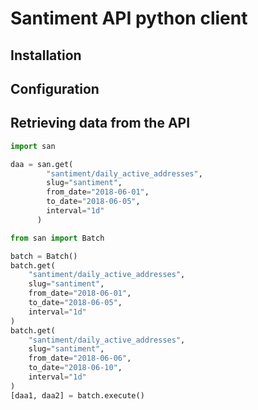 # Santiment API python client

## Installation

## Configuration

## Retrieving data from the API

```python
import san

daa = san.get(
        "santiment/daily_active_addresses",
        slug="santiment",
        from_date="2018-06-01",
        to_date="2018-06-05",
        interval="1d"
      )
```

```python
from san import Batch

batch = Batch()
batch.get(
    "santiment/daily_active_addresses",
    slug="santiment",
    from_date="2018-06-01",
    to_date="2018-06-05",
    interval="1d"
)
batch.get(
    "santiment/daily_active_addresses",
    slug="santiment",
    from_date="2018-06-06",
    to_date="2018-06-10",
    interval="1d"
)
[daa1, daa2] = batch.execute()

```
